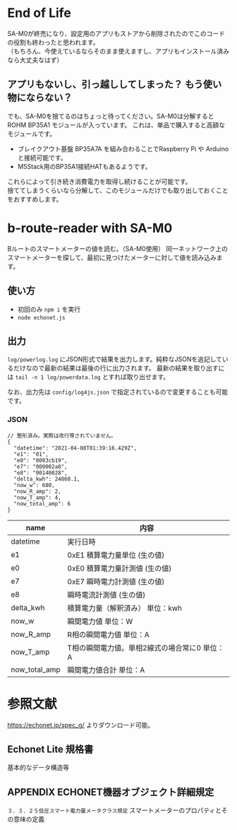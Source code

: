 # End of Life

SA-M0が終売になり、設定用のアプリもストアから削除されたのでこのコードの役割も終わったと思われます。  
（もちろん、今使えているならそのまま使えますし、アプリもインストール済みなら大丈夫なはず）  

## アプリもないし、引っ越ししてしまった？ もう使い物にならない？

でも、SA-M0を捨てるのはちょっと待ってください。SA-M0は分解すると ROHM BP35A1 モジュールが入っています。
これは、単品で購入すると高額なモジュールです。 

* ブレイクアウト基盤 BP35A7A を組み合わることでRaspberry Pi や Arduinoと接続可能です。
* M5Stack用のBP35A1接続HATもあるようです。

これらによって引き続き消費電力を取得し続けることが可能です。  
捨ててしまうくらいなら分解して、このモジュールだけでも取り出しておくことをおすすめします。

# b-route-reader with SA-M0

Bルートのスマートメーターの値を読む。（SA-M0使用）
同一ネットワーク上のスマートメーターを探して、最初に見つけたメーターに対して値を読み込みます。

## 使い方

* 初回のみ `npm i` を実行
* `node echonet.js`

## 出力

`log/powerlog.log` にJSON形式で結果を出力します。純粋なJSONを追記しているだけなので最新の結果は最後の行に出力されます。
最新の結果を取り出すには `tail -n 1 log/powerdata.log` とすれば取り出せます。

なお、出力先は `config/log4js.json` で指定されているので変更することも可能です。

### JSON

```
// 整形済み。実際は改行等されていません。
{
  "datetime": "2021-04-08T01:39:16.429Z",
  "e1": "01",
  "e0": "0003cb19",
  "e7": "000002a8",
  "e8": "00140028",
  "delta_kwh": 24860.1,
  "now_w": 680,
  "now_R_amp": 2,
  "now_T_amp": 4,
  "now_total_amp": 6
}
```

| name | 内容 |
| ---- | ---- |
| datetime | 実行日時 |
| e1 | 0xE1 積算電力量単位 (生の値) |
| e0 | 0xE0 積算電力量計測値 (生の値) |
| e7 | 0xE7 瞬時電力計測値 (生の値) |
| e8 | 瞬時電流計測値 (生の値) |
| delta_kwh | 積算電力量（解釈済み） 単位：kwh |
| now_w | 瞬間電力値 単位：W |
| now_R_amp | R相の瞬間電力値 単位：A |
| now_T_amp | T相の瞬間電力値。単相2線式の場合常に0 単位：A |
| now_total_amp | 瞬間電力値合計 単位：A |


# 参照文献

https://echonet.jp/spec_g/ よりダウンロード可能。

## Echonet Lite 規格書

基本的なデータ構造等
## APPENDIX ECHONET機器オブジェクト詳細規定

`３．３．２５低圧スマート電力量メータクラス規定` スマートメーターのプロパティとその意味の定義

